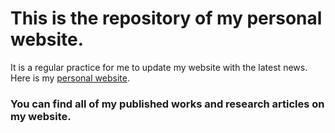 # This is the repository of my personal website.
It is a regular practice for me to update my website with the latest news. Here is my [personal website](https://ayeshasdina.github.io/).<br>

###  You can find all of my published works and research articles on my website.
